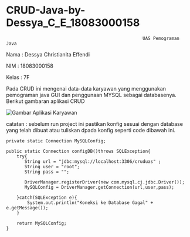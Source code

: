 # CRUD-Java-by-Dessya_C_E_18083000158
                                                        UAS Pemograman Java

Nama : Dessya Christianita Effendi

NIM : 18083000158

Kelas : 7F

Pada CRUD ini mengenai data-data karyawan yang menggunakan pemograman java GUI dan penggunaan MYSQL sebagai databasenya.
Berikut gambaran aplikasi CRUD

![Gambar Aplikasi Karyawan](https://user-images.githubusercontent.com/81345337/149688146-9ba5511c-f542-4af1-a0f0-5a199a7eca9b.jpg)

catatan : sebelum run project ini pastikan konfig sesuai dengan database yang telah dibuat atau tuliskan dpada konfig seperti code dibawah ini.

    
    private static Connection MySQLConfig;
    
    public static Connection configDB()throws SQLException{
        try{
           String url = "jdbc:mysql://localhost:3306/cruduas" ;
           String user = "root";
           String pass = "";
           
           DriverManager.registerDriver(new com.mysql.cj.jdbc.Driver());
           MySQLConfig = DriverManager.getConnection(url,user,pass);
           
        }catch(SQLException e){
            System.out.println("Koneksi ke Database Gagal" + e.getMessage());
        }
        
        return MySQLConfig;
    }
